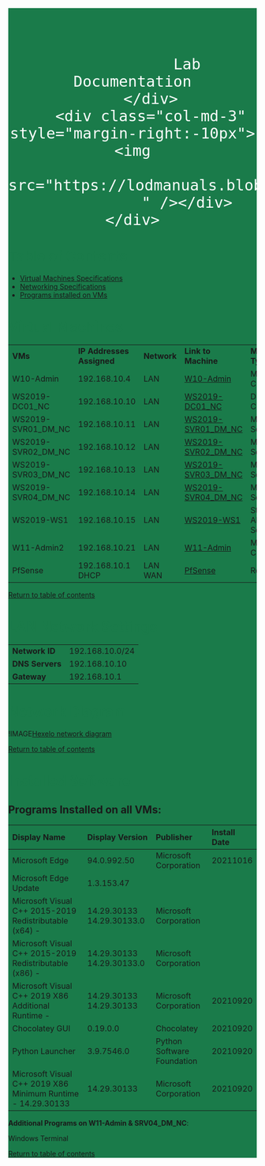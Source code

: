 <link href="https://cdn.jsdelivr.net/npm/bootstrap@5.0.2/dist/css/bootstrap.min.css" rel="stylesheet"
        integrity="sha384-EVSTQN3/azprG1Anm3QDgpJLIm9Nao0Yz1ztcQTwFspd3yD65VohhpuuCOmLASjC" crossorigin="anonymous">
<div class="container">
    <div class="row" style="background-color: rgb(26,123,74) !important; width=100%; margin-bottom: 50px;">
        <div class="col-md-3"></div>
        <div class="col-md-6"
            style="color:rgb(255,255,255); font-size: 36px; vertical-align: bottom; font-family: 'Noto Sans JP', sans-serif;  text-align: center;  padding-top:60px ;">
            
                Lab Documentation
        </div>
        <div class="col-md-3" style="margin-right:-10px"><img
                src="https://lodmanuals.blob.core.windows.net/lms/CLabsInstTemplate/Skillable%20RO%20logo.png"
                " /></div>
    </div>
</div>
<style>
    div.page table {
        background-color:#ffffff
    }
</style>


<span id="toc"><h1 style="color:#1A7B4A;font-weight:bold">Table of Contents</h1></span>
  - [Virtual Machines Specifications](#virtual-machines "Virtual machines specifications")
  - [Networking Specifications](#networking "Networking specifications")
  - [Programs installed on VMs](#software "Software")



<span id="virtual-machines"><h1 style="color:#1A7B4A;font-weight:bold">Virtual Machines</h1></span>


||||||
|:--|:--|:--|:--|:--|
|**VMs**|**IP Addresses Assigned**|**Network**|**Link to Machine**|**Machine Type**|
|W10-Admin|192.168.10.4|LAN|[W10-Admin](https://labondemand.com/VirtualMachineProfile/173133)|Member Client|
|WS2019-DC01_NC|192.168.10.10|LAN|[WS2019-DC01_NC](https://labondemand.com/VirtualMachineProfile/173128)|Domain Controller|
|WS2019-SVR01_DM_NC|192.168.10.11|LAN|[WS2019-SVR01_DM_NC](https://labondemand.com/VirtualMachineProfile/173129)|Member Server|
|WS2019-SVR02_DM_NC|192.168.10.12|LAN|[WS2019-SVR02_DM_NC](https://labondemand.com/VirtualMachineProfile/173130)|Member Server|
|WS2019-SVR03_DM_NC|192.168.10.13|LAN|[WS2019-SVR03_DM_NC](https://labondemand.com/VirtualMachineProfile/173131)|Member Server|
|WS2019-SVR04_DM_NC|192.168.10.14|LAN|[WS2019-SVR04_DM_NC](https://labondemand.com/VirtualMachineProfile/173132)|Member Server|
|WS2019-WS1|192.168.10.15|LAN|[WS2019-WS1](https://labondemand.com/VirtualMachineProfile/174938)|Stand-Alone Server|
|W11-Admin2|192.168.10.21|LAN|[W11-Admin](https://labondemand.com/VirtualMachineProfile/178739)|Member Client|
|PfSense|192.168.10.1<br />DHCP|LAN<br />WAN|[PfSense](https://labondemand.com/VirtualMachineProfile/173127)|Router|

[Return to table of contents](#toc "Table of contents")


<span id="networking"><h1 style="color:#1A7B4A;font-weight:bold">LAN Network Settings</h1></span>

|||
|:--|:--|
|**Network ID**|192.168.10.0/24|
|**DNS Servers**|192.168.10.10|
|**Gateway**|192.168.10.1|

<span><h1 style="color:#1A7B4A;font-weight:bold">Network Diagram</h1></span>

!IMAGE[Hexelo network diagram](https://github.com/LODSContent/Template-Gallery/raw/master/documentation/GC-Hexelo-Network.png)

[Return to table of contents](#toc "Table of contents")



<span id="software"><h1 style="color:#1A7B4A;font-weight:bold">Installed Software</h1></span>

## Programs Installed on all VMs: 

|Display Name|Display Version|Publisher|Install Date|     
|:-----------|:--------------|:---------|:--------|
|Microsoft Edge|94.0.992.50|Microsoft Corporation|20211016|
|Microsoft Edge Update|1.3.153.47|                                                      
|Microsoft Visual C++ 2015-2019 Redistributable (x64) - |14.29.30133 14.29.30133.0    |Microsoft Corporation|
|Microsoft Visual C++ 2015-2019 Redistributable (x86) - |14.29.30133 14.29.30133.0    |Microsoft Corporation|
|Microsoft Visual C++ 2019 X86 Additional Runtime - |14.29.30133     14.29.30133      |Microsoft Corporation      |20210920|
|Chocolatey GUI|0.19.0.0|Chocolatey|20210920|
|Python Launcher|3.9.7546.0|Python Software Foundation |20210920|
|Microsoft Visual C++ 2019 X86 Minimum Runtime - 14.29.30133|14.29.30133|Microsoft Corporation|20210920|

**Additional Programs on W11-Admin & SRV04_DM_NC**:  

Windows Terminal

[Return to table of contents](#toc "Table of contents")



